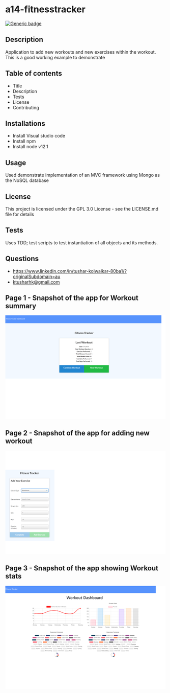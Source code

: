 # a14-fitnesstracker
  [![Generic badge](https://img.shields.io/badge/Fitness-Tracker-green.svg)](https://https://github.com/tushark-bootcamp/a14-fitnesstracker)
  
  ## Description
  Application to add new workouts and new exercises within the workout. This is a good working example to demonstrate 

  
  ## Table of contents
  * Title
  * Description
  * Tests
  * License
  * Contributing

  ## Installations
  * Install Visual studio code
  * Install npm
  * Install node v12.1

  ## Usage
  Used demonstrate implementation of an MVC framework using Mongo as the NoSQL database

  ## License
  This project is licensed under the GPL 3.0 License - see the LICENSE.md file for details

  ## Tests
  Uses TDD; test scripts to test instantiation of all objects and its methods.

  ## Questions
  * https://www.linkedin.com/in/tushar-kolwalkar-80ba1/?originalSubdomain=au
  * ktusharhk@gmail.com
  
  ## Page 1 - Snapshot of the app for Workout summary
![image](https://github.com/tushark-bootcamp/a14-fitnesstracker/blob/master/Workout-Summary.png)

  ## Page 2 - Snapshot of the app for adding new workout
![image](https://github.com/tushark-bootcamp/a14-fitnesstracker/blob/master/Adding-New-Workout.png)

  ## Page 3 - Snapshot of the app showing Workout stats 
![image](https://github.com/tushark-bootcamp/a14-fitnesstracker/blob/master/Workout-Stats.png)